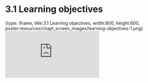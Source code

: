 # 3.1 Learning objectives
 
{type: iframe, title:3.1 Learning objectives, width:800, height:600, poster:resources/chapt_screen_images/learning-objectives-1.png}
![](https://stephaniemyan.github.io/hgv_modules/no_toc/learning-objectives-1.html)
 

 
